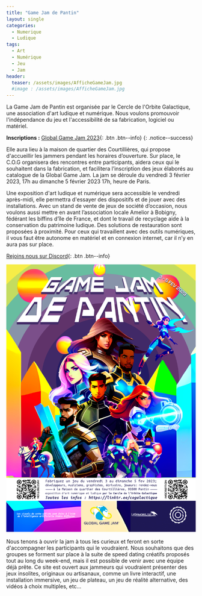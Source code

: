 ```yaml
---
title: "Game Jam de Pantin"
layout: single
categories:
  - Numerique 
  - Ludique 
tags:
  - Art 
  - Numérique 
  - Jeu 
  - Jam
header:
  teaser: /assets/images/AfficheGameJam.jpg
  #image : /assets/images/AfficheGameJam.jpg
---
```


La Game Jam de Pantin est organisée par le Cercle de l'Orbite Galactique, une association d'art ludique et numérique. Nous voulons promouvoir l'indépendance du jeu et l'accessibilité de sa fabrication, logiciel ou matériel. 

**Inscriptions :** [Global Game Jam 2023](https://globalgamejam.org/2023/jam-sites/game-jam-de-pantin-le-cog){: .btn .btn--info} 
{: .notice--success} 

Elle aura lieu à la maison de quartier des Courtillières, qui propose d'accueillir les jammers pendant les horaires d’ouverture. Sur place, le C.O.G organisera des rencontres entre participants, aidera ceux qui le souhaitent dans la fabrication, et facilitera l’inscription des jeux élaborés au catalogue de la Global Game Jam. La jam se déroule du vendredi 3 février 2023, 17h au dimanche 5 février 2023 17h, heure de Paris. 

Une exposition d'art ludique et numérique sera accessible le vendredi après-midi, elle permettra d'essayer des dispositifs et de jouer avec des installations. Avec un stand de vente de jeux de société d’occasion, nous voulons aussi mettre en avant l’association locale Amelior à Bobigny, fédérant les biffins d’île de France, et dont le travail de recyclage aide à la conservation du patrimoine ludique. Des solutions de restauration sont proposées à proximité. Pour ceux qui travaillent avec des outils numériques, il vous faut être autonome en matériel et en connexion internet, car il n’y en aura pas sur place.

[Rejoins nous sur Discord](https://discord.gg/mHatEsE3Hw){: .btn .btn--info}

<img src="/assets/images/AfficheGameJam.jpg" alt="">

Nous tenons à ouvrir la jam à tous les curieux et feront en sorte d'accompagner les participants qui le voudraient. Nous souhaitons que des groupes se forment sur place à la suite de speed dating créatifs proposés tout au long du week-end, mais il est possible de venir avec une équipe déjà prête. Ce site est ouvert aux jammeurs qui voudraient présenter des jeux insolites, originaux ou artisanaux, comme un livre interactif, une installation immersive, un jeu de plateau, un jeu de réalité alternative, des vidéos à choix multiples, etc…






